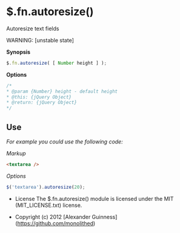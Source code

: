 # $.fn.autoresize()
Autoresize text fields

WARNING: [unstable state]

**Synopsis**

```javascript
$.fn.autoresize( [ Number height ] );
```

**Options**

```javascript
/*
* @param {Number} height - default height
* @this: {jQuery Object}
* @return: {jQuery Object}
*/
```

## Use
*For example you could use the following code:*

*Markup*

```html
<textarea />
```

*Options*

```javascript
$('textarea').autoresize(20);
```

* License
    The $.fn.autoresize() module is licensed under the MIT (MIT_LICENSE.txt) license.

* Copyright (c) 2012 [Alexander Guinness] (https://github.com/monolithed)
